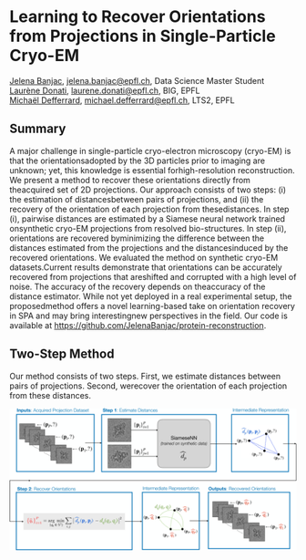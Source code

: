# Learning to Recover Orientations from Projections in Single-Particle Cryo-EM
 
[Jelena Banjac](https://jelenabanjac.com), jelena.banjac@epfl.ch, Data Science Master Student  
[Laurène Donati](https://people.epfl.ch/laurene.donati?lang=en), laurene.donati@epfl.ch, BIG, EPFL  
[Michaël Defferrard](https://deff.ch/), michael.defferrard@epfl.ch, LTS2, EPFL  

## Summary
A major challenge in single-particle cryo-electron microscopy (cryo-EM) is that the orientationsadopted by the 3D particles prior to imaging are unknown;  yet, this knowledge is essential forhigh-resolution reconstruction. We present a method to recover these orientations directly from theacquired set of 2D projections. Our approach consists of two steps: (i) the estimation of distancesbetween pairs of projections, and (ii) the recovery of the orientation of each projection from thesedistances.  In step (i), pairwise distances are estimated by a Siamese neural network trained onsynthetic cryo-EM projections from resolved bio-structures. In step (ii), orientations are recovered byminimizing the difference between the distances estimated from the projections and the distancesinduced by the recovered orientations.  We evaluated the method on synthetic cryo-EM datasets.Current results demonstrate that orientations can be accurately recovered from projections that areshifted and corrupted with a high level of noise.  The accuracy of the recovery depends on theaccuracy of the distance estimator. While not yet deployed in a real experimental setup, the proposedmethod offers a novel learning-based take on orientation recovery in SPA and may bring interestingnew perspectives in the field.  Our code is available at https://github.com/JelenaBanjac/protein-reconstruction.

## Two-Step Method
Our method consists of two steps.  First, we estimate distances between pairs of projections.  Second, werecover the orientation of each projection from these distances.

![images/protein_flow.png](images/schematic_method_overview-1.jpg)


